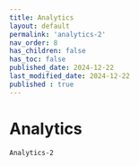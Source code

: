 ```yaml
---
title: Analytics
layout: default
permalink: 'analytics-2'
nav_order: 8
has_children: false
has_toc: false
published_date: 2024-12-22
last_modified_date: 2024-12-22
published : true
---
```


# Analytics

`Analytics-2`<br>
